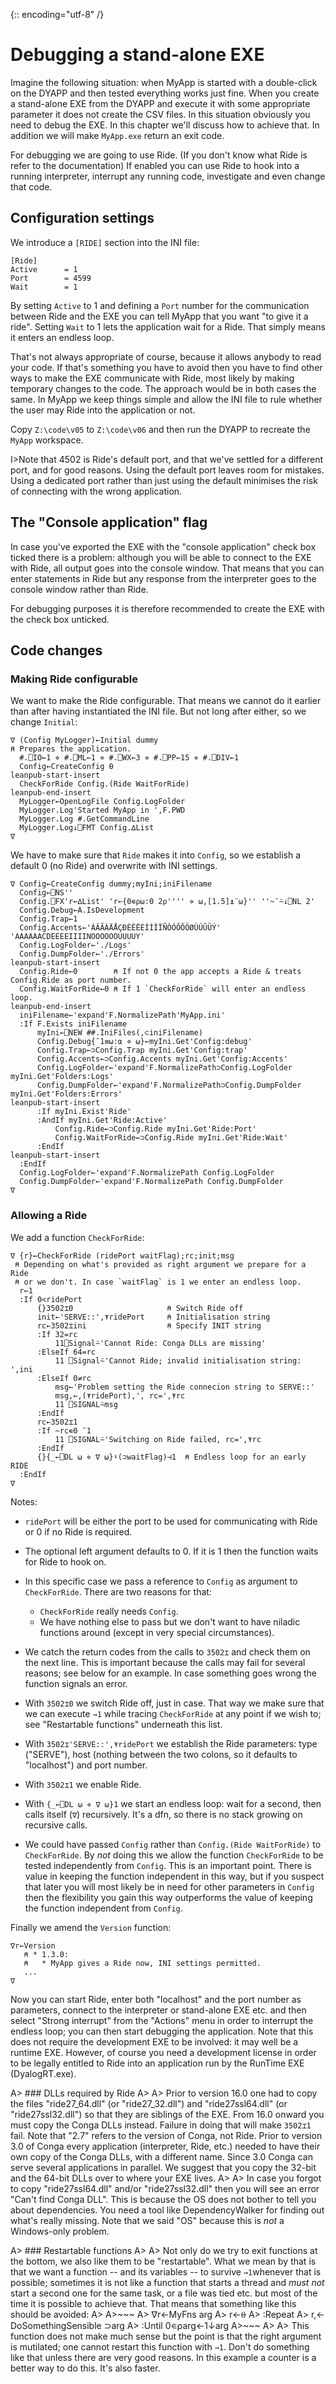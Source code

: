 {:: encoding="utf-8" /}

# Debugging a stand-alone EXE

Imagine the following situation: when MyApp is started with a double-click on the DYAPP and then tested everything works just fine. When you create a stand-alone EXE from the DYAPP and execute it with some appropriate parameter it does not create the CSV files. In this situation obviously you need to debug the EXE. In this chapter we'll discuss how to achieve that. In addition we will make `MyApp.exe` return an exit code. 

For debugging we are going to use Ride. (If you don't know what Ride is refer to the documentation) If enabled you can use Ride to hook into a running interpreter, interrupt any running code, investigate and even change that code.


## Configuration settings

We introduce a `[RIDE]` section into the INI file:

~~~
[Ride]
Active      = 1
Port        = 4599
Wait        = 1
~~~

By setting `Active` to 1 and defining a `Port` number for the communication between Ride and the EXE you can tell MyApp that you want "to give it a ride". Setting `Wait` to 1 lets the application wait for a Ride. That simply means it enters an endless loop.

That's not always appropriate of course, because it allows anybody to read your code. If that's something you have to avoid then you have to find other ways to make the EXE communicate with Ride, most likely by making temporary changes to the code. The approach would be in both cases the same. In MyApp we keep things simple and allow the INI file to rule whether the user may Ride into the application or not.

Copy `Z:\code\v05` to `Z:\code\v06` and then run the DYAPP to recreate the `MyApp` workspace. 

I>Note that 4502 is Ride's default port, and that we've settled for a different port, and for good reasons. Using the default port leaves room for mistakes. Using a dedicated port rather than just using the default minimises the risk of connecting with the wrong application.


## The "Console application" flag

In case you've exported the EXE with the "console application" check box ticked there is a problem: although you will be able to connect to the EXE with Ride, all output goes into the console window. That means that you can enter statements in Ride but any response from the interpreter goes to the console window rather than Ride.

For debugging purposes it is therefore recommended to create the EXE with the check box unticked.


## Code changes

### Making Ride configurable

We want to make the Ride configurable. That means we cannot do it earlier than after having instantiated the INI file. But not long after either, so we change `Initial`:

~~~
∇ (Config MyLogger)←Initial dummy
⍝ Prepares the application.
  #.⎕IO←1 ⋄ #.⎕ML←1 ⋄ #.⎕WX←3 ⋄ #.⎕PP←15 ⋄ #.⎕DIV←1
  Config←CreateConfig ⍬
leanpub-start-insert  
  CheckForRide Config.(Ride WaitForRide)
leanpub-end-insert  
  MyLogger←OpenLogFile Config.LogFolder
  MyLogger.Log'Started MyApp in ',F.PWD   
  MyLogger.Log #.GetCommandLine
  MyLogger.Log↓⎕FMT Config.∆List
∇
~~~    

We have to make sure that `Ride` makes it into `Config`, so we establish a default 0 (no Ride) and overwrite with INI settings.

~~~
∇ Config←CreateConfig dummy;myIni;iniFilename
  Config←⎕NS''
  Config.⎕FX'r←∆List' 'r←{0∊⍴⍵:0 2⍴'''' ⋄ ⍵,[1.5]⍎¨⍵}'' ''~¨⍨↓⎕NL 2'
  Config.Debug←A.IsDevelopment
  Config.Trap←1
  Config.Accents←'ÁÂÃÀÄÅÇÐÈÊËÉÌÍÎÏÑÒÓÔÕÖØÙÚÛÜÝ' 'AAAAAACDEEEEIIIINOOOOOOUUUUY'
  Config.LogFolder←'./Logs'
  Config.DumpFolder←'./Errors'
leanpub-start-insert
  Config.Ride←0        ⍝ If not 0 the app accepts a Ride & treats Config.Ride as port number.
  Config.WaitForRide←0 ⍝ If 1 `CheckForRide` will enter an endless loop.
leanpub-end-insert
  iniFilename←'expand'F.NormalizePath'MyApp.ini'
  :If F.Exists iniFilename
      myIni←⎕NEW ##.IniFiles(,⊂iniFilename)
      Config.Debug{¯1≡⍵:⍺ ⋄ ⍵}←myIni.Get'Config:debug'
      Config.Trap←⊃Config.Trap myIni.Get'Config:trap'
      Config.Accents←⊃Config.Accents myIni.Get'Config:Accents'
      Config.LogFolder←'expand'F.NormalizePath⊃Config.LogFolder myIni.Get'Folders:Logs'
      Config.DumpFolder←'expand'F.NormalizePath⊃Config.DumpFolder myIni.Get'Folders:Errors'
leanpub-start-insert
      :If myIni.Exist'Ride'
      :AndIf myIni.Get'Ride:Active'
          Config.Ride←⊃Config.Ride myIni.Get'Ride:Port'
          Config.WaitForRide←⊃Config.Ride myIni.Get'Ride:Wait'
      :EndIf
leanpub-start-insert
  :EndIf
  Config.LogFolder←'expand'F.NormalizePath Config.LogFolder
  Config.DumpFolder←'expand'F.NormalizePath Config.DumpFolder
∇
~~~

### Allowing a Ride

We add a function `CheckForRide`:

~~~
∇ {r}←CheckForRide (ridePort waitFlag);rc;init;msg
 ⍝ Depending on what's provided as right argument we prepare for a Ride 
 ⍝ or we don't. In case `waitFlag` is 1 we enter an endless loop.
  r←1
  :If 0<ridePort
      {}3502⌶0                     ⍝ Switch Ride off
      init←'SERVE::',⍕ridePort     ⍝ Initialisation string
      rc←3502⌶ini                  ⍝ Specify INIT string
      :If 32=rc
          11⎕Signal⍨'Cannot Ride: Conga DLLs are missing'
      :ElseIf 64=rc
          11 ⎕Signal⍨'Cannot Ride; invalid initialisation string: ',ini
      :ElseIf 0≠rc
          msg←'Problem setting the Ride connecion string to SERVE::'
          msg,←,(⍕ridePort),', rc=',⍕rc
          11 ⎕SIGNAL⍨msg
      :EndIf
      rc←3502⌶1
      :If ~rc∊0 ¯1
          11 ⎕SIGNAL⍨'Switching on Ride failed, rc=',⍕rc
      :EndIf
      {}{_←⎕DL ⍵ ⋄ ∇ ⍵}⍣(⊃waitFlag)⊣1  ⍝ Endless loop for an early RIDE
  :EndIf
∇
~~~

Notes:

* `ridePort` will be either the port to be used for communicating with Ride or 0 if no Ride is required.

* The optional left argument defaults to 0. If it is 1 then the function waits for Ride to hook on.

* In this specific case we pass a reference to `Config` as argument to `CheckForRide`. There are two reasons for that:
  * `CheckForRide` really needs `Config`.
  * We have nothing else to pass but we don't want to have niladic functions around (except in very special circumstances).

* We catch the return codes from the calls to `3502⌶` and check them on the next line. This is important because the calls may fail for several reasons; see below for an example. In case something goes wrong the function signals an error.

* With `3502⌶0` we switch Ride off, just in case. That way we make sure that we can execute `→1` while tracing `CheckForRide` at any point if we wish to; see "Restartable functions" underneath this list.

* With `3502⌶'SERVE::',⍕ridePort` we establish the Ride parameters: type ("SERVE"), host (nothing between the two colons, so it defaults to "localhost") and port number.

* With `3502⌶1` we enable Ride.

* With `{_←⎕DL ⍵ ⋄ ∇ ⍵}1` we start an endless loop: wait for a second, then calls itself (`∇`) recursively. It's a dfn, so there is no stack growing on recursive calls.

* We could have passed `Config` rather than `Config.(Ride WaitForRide)` to `CheckForRide`. By _not_ doing this we allow the function `CheckForRide` to be tested independently from `Config`. This is an important point. There is value in keeping the function independent in this way, but if you suspect that later you will most likely be in need for other parameters in `Config` then the flexibility you gain this way outperforms the value of keeping the function independent from `Config`. 

Finally we amend the `Version` function:

~~~
∇r←Version
   ⍝ * 1.3.0:
   ⍝   * MyApp gives a Ride now, INI settings permitted.
   ...
∇   
~~~

Now you can start Ride, enter both "localhost" and the port number as parameters, connect to the interpreter or stand-alone EXE etc. and then select "Strong interrupt" from the "Actions" menu in order to interrupt the endless loop; you can then start debugging the application. Note that this does not require the development EXE to be involved: it may well be a runtime EXE. However, of course you need a development license in order to be legally entitled to Ride into an application run by the RunTime EXE (DyalogRT.exe).

A> ### DLLs required by Ride
A>
A> Prior to version 16.0 one had to copy the files "ride27_64.dll" (or "ride27_32.dll") and "ride27ssl64.dll" (or "ride27ssl32.dll") so that they are siblings of the EXE. From 16.0 onward you must copy the Conga DLLs instead. Failure in doing that will make `3502⌶1` fail. Note that "2.7" refers to the version of Conga, not Ride. Prior to version 3.0 of Conga every application (interpreter, Ride, etc.) needed to have their own copy of the Conga DLLs, with a different name. Since 3.0 Conga can serve several applications in parallel. We suggest that you copy the 32-bit and the 64-bit DLLs over to where your EXE lives.
A>
A> In case you forgot to copy "ride27ssl64.dll" and/or "ride27ssl32.dll" then you will see an error "Can't find Conga DLL". This is because the OS does not bother to tell you about dependencies. You need a tool like DependencyWalker for finding out what's really missing. Note that we said "OS" because this is _not_ a Windows-only problem.


A> ### Restartable functions
A> 
A> Not only do we try to exit functions at the bottom, we also like them to be "restartable". What we mean by that is that we want a function -- and its variables -- to survive `→1`whenever that is possible; sometimes it is not like a function that starts a thread and _must not_ start a second one for the same task, or a file was tied etc. but most of the time it is possible to achieve that. That means that something like this should be avoided:
A>
A>~~~
A> ∇r←MyFns arg
A> r←⍬
A> :Repeat
A>     r,← DoSomethingSensible ⊃arg
A> :Until 0∊⍴arg←1↓arg
A>~~~
A> 
A> This function does not make much sense but the point is that the right argument is mutilated; one cannot restart this function with `→1`. Don't do something like that unless there are very good reasons. In this example a counter is a better way to do this. It's also faster.